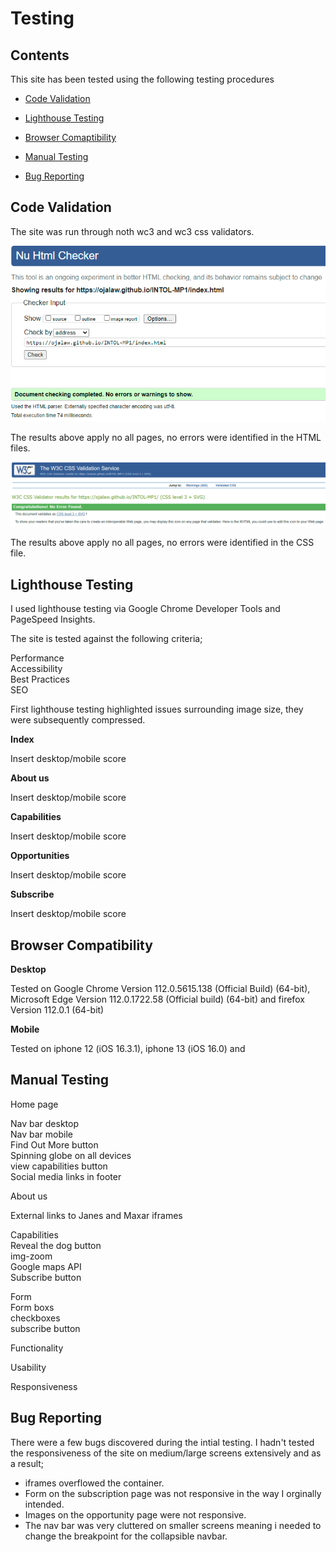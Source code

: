 # Testing

## Contents

This site has been tested using the following testing procedures

* [Code Validation](#Code-validation)  

* [Lighthouse Testing](#Lighthouse-Testing)

* [Browser Comaptibility](#Browser-Compatibility)

* [Manual Testing](#Manual-Testing)

* [Bug Reporting](#Bug-Reporting)


## Code Validation  

The site was run through noth wc3 and wc3 css validators.

![alt text](README-images/validator-testing-readme.png "Optional title")  

The results above apply no all pages, no errors were identified in the HTML files.  

![alt text](README-images/css-validator-testing-readme.png "Optional title")  

The results above apply no all pages, no errors were identified in the CSS file.   



## Lighthouse Testing  

I used lighthouse testing via Google Chrome Developer Tools and PageSpeed Insights.  

The site is tested against the following criteria;  

Performance  
Accessibility  
Best Practices  
SEO  


First lighthouse testing highlighted issues surrounding image size, they were subsequently compressed.

**Index**  

Insert desktop/mobile score

**About us**  

Insert desktop/mobile score

**Capabilities**  

Insert desktop/mobile score

**Opportunities**  

Insert desktop/mobile score

**Subscribe**  

Insert desktop/mobile score


## Browser Compatibility 
  
**Desktop**
  
Tested on Google Chrome Version 112.0.5615.138 (Official Build) (64-bit),  Microsoft Edge Version 112.0.1722.58 (Official build) (64-bit) and firefox Version 112.0.1 (64-bit)
  
**Mobile**
  
Tested on iphone 12 (iOS 16.3.1), iphone 13 (iOS 16.0) and 

## Manual Testing 

Home page  

Nav bar desktop  
Nav bar mobile  
Find Out More button  
Spinning globe on all devices  
view capabilities button  
Social media links in footer  

About us  

External links to Janes and Maxar
iframes

Capabilities  
Reveal the dog button  
img-zoom  
Google maps API  
Subscribe button  

Form  
Form boxs  
checkboxes  
subscribe button 

Functionality  

Usability  

Responsiveness  



## Bug Reporting

There were a few bugs discovered during the intial testing. I hadn't tested the responsiveness of the site on medium/large screens extensively and as a result;  
- iframes overflowed the container.  
- Form on the subscription page was not responsive in the way I orginally intended.  
- Images on the opportunity page were not responsive.  
- The nav bar was very cluttered on smaller screens meaning i needed to change the breakpoint for the collapsible navbar.  
